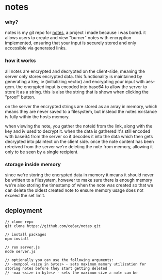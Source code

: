 # notes

### why?
notes is my git repo for [notes](https://notes.sebbe.com/), a project i made because i was bored.
it allows users to create and view "burner" notes with encryption implemented, ensuring that your input is securely stored and only accessible via generated links.

### how it works
all notes are encrypted and decrypted on the client-side, meaning the server only stores encrypted data.
this functionality is maintained by generating a key, iv (initializing vector) and encrypting your input with aes-gcm.
the encrypted input is encoded into base64 to allow the server to store it as a string. this is also the string that is shown when clicking the "proof" button.

on the server the encrypted strings are stored as an array in memory, which means they are never saved to a filesystem, but instead the notes existance is fully within the hosts memory.

when viewing the note, you gather the noteid from the link, along with the key and iv used to decrypt it.
when the data is gathered it's still encoded with base64 from the server so it decodes it into the data which then gets decrypted into plaintext on the client side.
once the note content has been retreived from the server we're deleting the note from memory, allowing it only to be seen by a single recipient.

### storage inside memory
since we're storing the encrypted data in memory it means it should never be written to a filesystem, however to make sure there is enough memory we're also storing the timestamp of when the note was created so that we can delete the oldest created note to ensure memory usage does not exceed the set limit.

## deployment
```
// clone repo
git clone https://github.com/ce6ac/notes.git

// install packages
npm install

// run server.js
node server.js 

// optionally you can use the following arguments:
// -mempool <size in bytes> - sets maximum memory utilization for storing notes before they start getting deleted
// -max <size in bytes> - sets the maximum size a note can be
```

